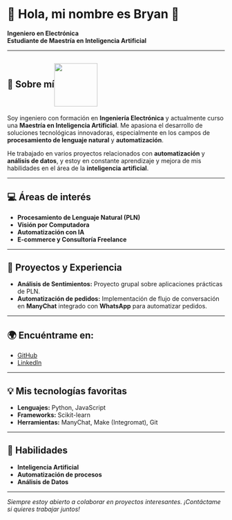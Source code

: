 # 👋 Hola, mi nombre es Bryan 👋

**Ingeniero en Electrónica**  
**Estudiante de Maestría en Inteligencia Artificial**


---

## 🚀 Sobre mí<img src="https://media1.giphy.com/media/v1.Y2lkPTc5MGI3NjExMnhheGgxczdxbTFxOXM5Z203ZW11a2FmbTMzZDZqYmF1M2psYXZlZiZlcD12MV9pbnRlcm5hbF9naWZfYnlfaWQmY3Q9Zw/KH26c44GWcwlty8DnW/giphy.gif" width="100" align="center"> 

Soy ingeniero con formación en **Ingeniería Electrónica** y actualmente curso una **Maestría en Inteligencia Artificial**. Me apasiona el desarrollo de soluciones tecnológicas innovadoras, especialmente en los campos de **procesamiento de lenguaje natural** y **automatización**.

He trabajado en varios proyectos relacionados con **automatización** y **análisis de datos**, y estoy en constante aprendizaje y mejora de mis habilidades en el área de la **inteligencia artificial**.

---

## 💻 Áreas de interés

- **Procesamiento de Lenguaje Natural (PLN)**
- **Visión por Computadora**
- **Automatización con IA**
- **E-commerce y Consultoría Freelance**


---

## 🌱 Proyectos y Experiencia

- **Análisis de Sentimientos:** Proyecto grupal sobre aplicaciones prácticas de PLN.
- **Automatización de pedidos:** Implementación de flujo de conversación en **ManyChat** integrado con **WhatsApp** para automatizar pedidos.


---

## 🌍 Encuéntrame en:

- [GitHub](https://github.com/bryanf10)
- [LinkedIn](https://www.linkedin.com/in/bryan-f-383473125/)


---

## 💡 Mis tecnologías favoritas

- **Lenguajes:** Python, JavaScript
- **Frameworks:** Scikit-learn
- **Herramientas:** ManyChat, Make (Integromat), Git

---

## 🎯 Habilidades

- **Inteligencia Artificial**
- **Automatización de procesos**
- **Análisis de Datos**

---

_Siempre estoy abierto a colaborar en proyectos interesantes. ¡Contáctame si quieres trabajar juntos!_



